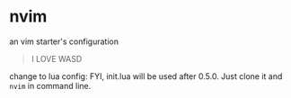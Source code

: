 # nvim

an vim starter's configuration

> I LOVE WASD

change to lua config: FYI, init.lua will be used after 0.5.0. Just clone it and `nvim` in command line.
